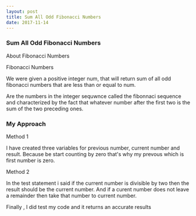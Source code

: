 ```yaml
---
layout: post
title: Sum All Odd Fibonacci Numbers
date: 2017-11-14
---
```


### Sum All Odd Fibonacci Numbers

About Fibonacci Numbers

Fibonacci Numbers

We were given a positive integer num, that will return sum of all odd fibonacci numbers that are less than or equal to num.

Are the numbers in the integer sequwnce  called the fibonnaci sequence and characterized by the fact that whatever number after the first two is the sum of the two preceding ones.

### My Approach

Method 1

I have created three variables for previous number, current number and result. Because be start counting by zero that's why my prevous which is first number is zero.

Method 2

In the test statement i said if the current number is divisible by two then the result should be the current number. And if a curent number does not  leave  a  remainder  then take that number to current number.

Finally , I did test my code and it returns an accurate results 


